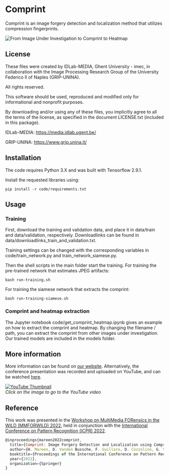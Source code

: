 # Comprint
Comprint is an image forgery detection and localization method that utilizes compression fingerprints.

![From Image Under Investigation to Comprint to Heatmap](https://cloud.ilabt.imec.be/index.php/apps/files_sharing/publicpreview/tyKrmgEkLExqpRk?x=1908&y=591&a=true&file=Comprint_feature.jpg&scalingup=0)

## License
These files were created by IDLab-MEDIA, Ghent University - imec, in collaboration with the Image Processing Research Group of the University Federico II of Naples (GRIP-UNINA).

All rights reserved.

This software should be used, reproduced and modified only for informational and nonprofit purposes.

By downloading and/or using any of these files, you implicitly agree to all the terms of the license, as specified in the document LICENSE.txt (included in this package).

IDLab-MEDIA: https://media.idlab.ugent.be/

GRIP-UNINA: https://www.grip.unina.it/

## Installation
The code requires Python 3.X and was built with Tensorflow 2.9.1.

Install the requested libraries using:
```
pip install -r code/requirements.txt
```

## Usage
### Training
First, download the training and validation data, and place it in data/train and data/validation, respectively.
Downloadlinks can be found in data/downloadlinks_train_and_validation.txt.

Training settings can be changed with the corresponding variables in code/train_network.py and train_network_siamese.py.

Then the shell scripts in the main folder start the training. For training the pre-trained network that estimates JPEG artifacts:

```
bash run-training.sh
```

For training the siamese network that extracts the comprint:
```
bash run-training-siamese.sh
```

### Comprint and heatmap extraction
The Jupyter notebook code/get_comprint_heatmap.ipynb gives an example on how to extract the comprint and heatmap. By changing the filename / path, you can extract the comprint from other images under investigation. Our trained models are included in the models folder.

## More information
More information can be found on [our website](https://media.idlab.ugent.be/comprint). Alternatively, the conference presentation was recorded and uploaded on YouTube, and can be watched [here](https://www.youtube.com/watch?v=n3PrHJ-kWUE).

[![YouTube Thumbnail](https://cloud.ilabt.imec.be/index.php/apps/files_sharing/publicpreview/XtQQACQkXxLmFjF?x=1908&y=591&a=true&file=Comprint%2520YouTube%2520Thumbnail%2520Play%2520Icon.png)](https://www.youtube.com/watch?v=n3PrHJ-kWUE)<br>
*Click on the image to go to the YouTube video*

## Reference
This work was presented in the [Workshop on MultiMedia FORensics in the WILD (MMFORWILD) 2022](https://iplab.dmi.unict.it/mmforwild22/), held in conjunction with the [International Conference on Pattern Recognition (ICPR) 2022](https://www.icpr2022.com/).

```js
@inproceedings{mareen2022comprint,
  title={Comprint: Image Forgery Detection and Localization using Compression Fingerprints},
  author={H. Mareen, D. Vanden Bussche, F. Guillaro, D. Cozzolino, G. Van Wallendael, P. Lambert, L. Verdoliva},
  booktitle={Proceedings of the International Conference on Pattern Recognition},
  year={2022},
  organization={Springer}
} 
```
